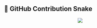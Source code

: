 ## 🐍 GitHub Contribution Snake

<p align="center">
  <img src="https://github.com/AshishRogannagari/AshishRogannagari/blob/output/github-contribution-grid-snake.svg" />
</p>
